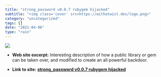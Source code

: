 ```yaml
---
title: "strong_password v0.0.7 rubygem hijacked"
subtitle: "<img class='cover' src=https://withatwist.dev/logo.png>"
category: "uncategorized"
tags: []
date: "2021-04-06"
type: "rain"
---
```

<img class="cover" src=https://withatwist.dev/logo.png>



* **Web site excerpt:** Interesting description of how a public library or gem can be taken over, and modified to create an all powerful backdoor.

* **Link to site:** **[strong_password v0.0.7 rubygem hijacked](https://withatwist.dev/strong-password-rubygem-hijacked.html)**